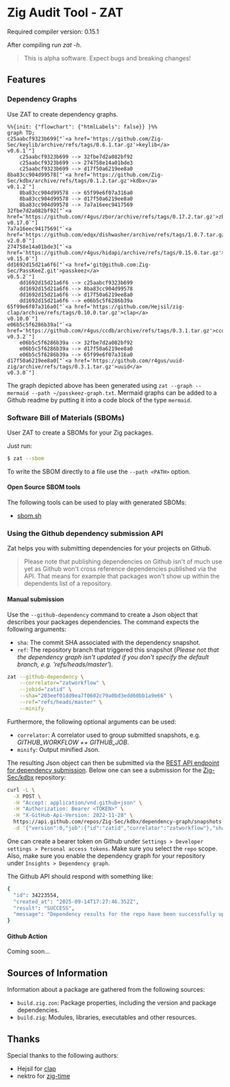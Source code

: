 # Zig Audit Tool - ZAT

Required compiler version: 0.15.1

After compiling run _zat -h_.

> This is alpha software. Expect bugs and breaking changes!

## Features

### Dependency Graphs

Use ZAT to create dependency graphs.

```mermaid
%%{init: {"flowchart": {"htmlLabels": false}} }%%
graph TD;
c25aabcf9323b699["`<a href='https://github.com/Zig-Sec/keylib/archive/refs/tags/0.6.1.tar.gz'>keylib</a>
v0.6.1`"]
    c25aabcf9323b699 --> 32fbe7d2a082bf92
    c25aabcf9323b699 --> 274758e14a01bde3
    c25aabcf9323b699 --> d17f50a6219ee8a0
8ba83cc904d99578["`<a href='https://github.com/Zig-Sec/kdbx/archive/refs/tags/0.1.2.tar.gz'>kdbx</a>
v0.1.2`"]
    8ba83cc904d99578 --> 65f99e6f07a316a0
    8ba83cc904d99578 --> d17f50a6219ee8a0
    8ba83cc904d99578 --> 7a7a16eec9417569
32fbe7d2a082bf92["`<a href='https://github.com/r4gus/zbor/archive/refs/tags/0.17.2.tar.gz'>zbor</a>
v0.17.0`"]
7a7a16eec9417569["`<a href='https://github.com/edqx/dishwasher/archive/refs/tags/1.0.7.tar.gz'>dishwasher</a>
v2.0.0`"]
274758e14a01bde3["`<a href='https://github.com/r4gus/hidapi/archive/refs/tags/0.15.0.tar.gz'>hidapi</a>
v0.15.0`"]
dd1692d15d21a6f6["`<a href='git@github.com:Zig-Sec/PassKeeZ.git'>passkeez</a>
v0.5.2`"]
    dd1692d15d21a6f6 --> c25aabcf9323b699
    dd1692d15d21a6f6 --> 8ba83cc904d99578
    dd1692d15d21a6f6 --> d17f50a6219ee8a0
    dd1692d15d21a6f6 --> e06b5c5f6286b39a
65f99e6f07a316a0["`<a href='https://github.com/Hejsil/zig-clap/archive/refs/tags/0.10.0.tar.gz'>clap</a>
v0.10.0`"]
e06b5c5f6286b39a["`<a href='https://github.com/r4gus/ccdb/archive/refs/tags/0.3.1.tar.gz'>ccdb</a>
v0.3.2`"]
    e06b5c5f6286b39a --> 32fbe7d2a082bf92
    e06b5c5f6286b39a --> d17f50a6219ee8a0
    e06b5c5f6286b39a --> 65f99e6f07a316a0
d17f50a6219ee8a0["`<a href='https://github.com/r4gus/uuid-zig/archive/refs/tags/0.3.1.tar.gz'>uuid</a>
v0.3.0`"]
```

The graph depicted above has been generated using `zat --graph --mermaid --path ~/passkeez-graph.txt`. Mermaid graphs can be added to a Github readme by putting it into a code block of the type `mermaid`.

### Software Bill of Materials (SBOMs)

User ZAT to create a SBOMs for your Zig packages.

Just run:
```bash
$ zat --sbom
```

To write the SBOM directly to a file use the `--path <PATH>` option.

#### Open Source SBOM tools

The following tools can be used to play with generated SBOMs:
- [sbom.sh](https://sbom.sh)

### Using the Github dependency submission API

Zat helps you with submitting dependencies for your projects on Github.

> Please note that publishing dependencies on Github isn't of much use yet
> as Github won't cross reference dependencies published via the API. That
> means for example that packages won't show up within the dependents list 
> of a repository.

#### Manual submission

Use the `--github-dependency` command to create a Json object that describes your packages dependencies. The command expects the following arguments:

- `sha`: The commit SHA associated with the dependency snapshot.
- `ref`: The repository branch that triggered this snapshot (_Please not that the dependency graph isn't updated if you don't specify the default branch, e.g. 'refs/heads/master'_).

```bash
zat --github-dependency \
    --correlator="zatworkflow" \
    --jobid="zatid" \
    --sha="203eef01dd9ea7f0602c79a0bd3edd60bb1a9e66" \
    --ref="refs/heads/master" \
    --minify
```

Furthermore, the following optional arguments can be used:

- `correlator`: A correlator used to group submitted snapshots, e.g. _GITHUB_WORKFLOW ++ GITHUB_JOB_.
- `minify`: Output minified Json.

The resulting Json object can then be submitted via the [REST API endpoint for dependency submission](https://docs.github.com/en/rest/dependency-graph/dependency-submission?apiVersion=2022-11-28). Below one can see a submission for the [Zig-Sec/kdbx](https://github.com/Zig-Sec/kdbx) repository:

```bash
curl -L \
  -X POST \
  -H "Accept: application/vnd.github+json" \
  -H "Authorization: Bearer <TOKEN>" \
  -H "X-GitHub-Api-Version: 2022-11-28" \
  https://api.github.com/repos/Zig-Sec/kdbx/dependency-graph/snapshots \
  -d '{"version":0,"job":{"id":"zatid","correlator":"zatworkflow"},"sha":"9942e370d962a418d2ee26ef34197042b53483b9","ref":"refs/heads/master","detector":{"name":"zat","version":"0.1.0","url":"https://github.com/Zig-Sec/zat"},"manifests":{"build.zig.zon":{"name":"build.zig.zon","file":{"source_location":"build.zig.zon"},"resolved":{"clap":{"package_url":"pkg:github/Hejsil/zig-clap@0.10.0"},"dishwasher":{"package_url":"pkg:github/edqx/dishwasher@2.0.0"},"uuid":{"package_url":"pkg:github/r4gus/uuid-zig@0.3.0"}}}},"scanned":"2025-09-14T17:26:35"}'
```

One can create a bearer token on Github under `Settings > Developer settings > Personal access tokens`. Make sure you select the `repo` scope. Also, make sure you enable the dependency graph for your repository under `Insights > Dependency graph`.

The Github API should respond with something like:

```bash
{
  "id": 34223554,
  "created_at": "2025-09-14T17:27:46.352Z",
  "result": "SUCCESS",
  "message": "Dependency results for the repo have been successfully updated."
}
```

#### Github Action

Coming soon...

## Sources of Information

Information about a package are gathered from the following sources:

- `build.zig.zon`: Package properties, including the version and package dependencies.
- `build.zig`: Modules, libraries, executables and other resources.

## Thanks

Special thanks to the following authors:
- Hejsil for [clap](https://github.com/Hejsil/zig-clap)
- nektro for [zig-time](https://github.com/nektro/zig-time)    
